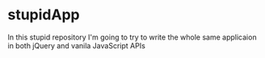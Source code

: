 # stupidApp
In this stupid repository I'm going to try to write the whole same applicaion in both jQuery and vanila JavaScript APIs
